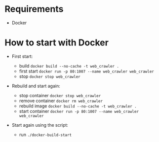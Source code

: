 
# Requirements

- Docker 

# How to start with Docker
- First start:
    - build `docker build --no-cache -t web_crawler .`
    - first start `docker run -p 80:1007 --name web_crawler web_crawler`
    - stop `docker stop web_crawler`

- Rebuild and start again:
    - stop container `docker stop web_crawler` 
    - remove container `docker rm web_crawler`
    - rebuild image `docker build --no-cache -t web_crawler .`
    - start container `docker run -p 80:1007 --name web_crawler web_crawler`
    
- Start again using the script:
    - run `./docker-build-start`